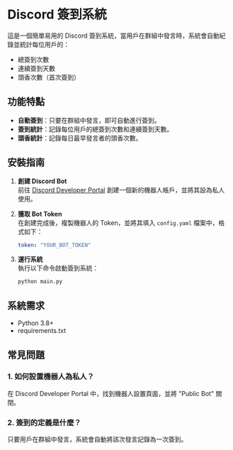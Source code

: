# Discord 簽到系統

這是一個簡單易用的 Discord 簽到系統，當用戶在群組中發言時，系統會自動紀錄並統計每位用戶的：
- 總簽到次數
- 連續簽到天數
- 頭香次數（首次簽到）

## 功能特點
- **自動簽到**：只要在群組中發言，即可自動進行簽到。
- **簽到統計**：記錄每位用戶的總簽到次數和連續簽到天數。
- **頭香統計**：記錄每日最早發言者的頭香次數。

## 安裝指南

1. **創建 Discord Bot**  
   前往 [Discord Developer Portal](https://discord.com/developers/applications) 創建一個新的機器人帳戶，並將其設為私人使用。
   
2. **獲取 Bot Token**  
   在創建完成後，複製機器人的 Token，並將其填入 `config.yaml` 檔案中，格式如下：
   ```yaml
   token: "YOUR_BOT_TOKEN"
   ```

3. **運行系統**  
   執行以下命令啟動簽到系統：
   ```bash
   python main.py
   ```

## 系統需求
- Python 3.8+
- requirements.txt

## 常見問題

### 1. 如何設置機器人為私人？
在 Discord Developer Portal 中，找到機器人設置頁面，並將 "Public Bot" 關閉。

### 2. 簽到的定義是什麼？
只要用戶在群組中發言，系統會自動將該次發言記錄為一次簽到。